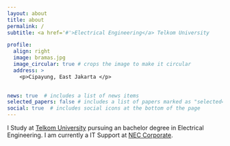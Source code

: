 ```yaml
---
layout: about
title: about
permalink: /
subtitle: <a href='#'>Electrical Engineering</a> Telkom University

profile:
  align: right
  image: bramas.jpg
  image_circular: true # crops the image to make it circular
  address: >
    <p>Cipayung, East Jakarta </p>
    

news: true  # includes a list of news items
selected_papers: false # includes a list of papers marked as "selected={true}"
social: true  # includes social icons at the bottom of the page
---
```


I Study at [Telkom University](https://telkomuniversity.ac.id/) pursuing an bachelor degree in Electrical Engineering. I am currently a IT Support at [NEC Corporate](https://id.nec.com/).  
